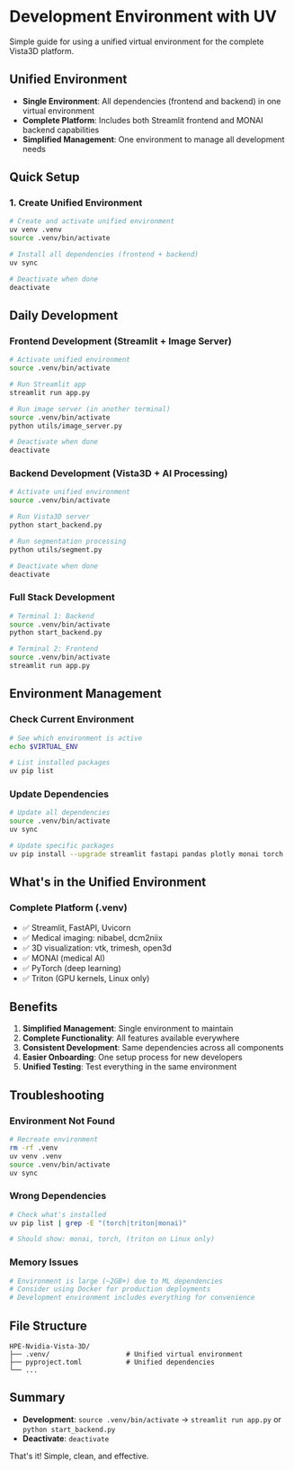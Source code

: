 # Development Environment with UV

Simple guide for using a unified virtual environment for the complete Vista3D platform.

## Unified Environment

- **Single Environment**: All dependencies (frontend and backend) in one virtual environment
- **Complete Platform**: Includes both Streamlit frontend and MONAI backend capabilities
- **Simplified Management**: One environment to manage all development needs

## Quick Setup

### 1. Create Unified Environment
```bash
# Create and activate unified environment
uv venv .venv
source .venv/bin/activate

# Install all dependencies (frontend + backend)
uv sync

# Deactivate when done
deactivate
```

## Daily Development

### Frontend Development (Streamlit + Image Server)
```bash
# Activate unified environment
source .venv/bin/activate

# Run Streamlit app
streamlit run app.py

# Run image server (in another terminal)
source .venv/bin/activate
python utils/image_server.py

# Deactivate when done
deactivate
```

### Backend Development (Vista3D + AI Processing)
```bash
# Activate unified environment
source .venv/bin/activate

# Run Vista3D server
python start_backend.py

# Run segmentation processing
python utils/segment.py

# Deactivate when done
deactivate
```

### Full Stack Development
```bash
# Terminal 1: Backend
source .venv/bin/activate
python start_backend.py

# Terminal 2: Frontend
source .venv/bin/activate
streamlit run app.py
```

## Environment Management

### Check Current Environment
```bash
# See which environment is active
echo $VIRTUAL_ENV

# List installed packages
uv pip list
```

### Update Dependencies
```bash
# Update all dependencies
source .venv/bin/activate
uv sync

# Update specific packages
uv pip install --upgrade streamlit fastapi pandas plotly monai torch
```

## What's in the Unified Environment

### Complete Platform (.venv)
- ✅ Streamlit, FastAPI, Uvicorn
- ✅ Medical imaging: nibabel, dcm2niix
- ✅ 3D visualization: vtk, trimesh, open3d
- ✅ MONAI (medical AI)
- ✅ PyTorch (deep learning)
- ✅ Triton (GPU kernels, Linux only)

## Benefits

1. **Simplified Management**: Single environment to maintain
2. **Complete Functionality**: All features available everywhere
3. **Consistent Development**: Same dependencies across all components
4. **Easier Onboarding**: One setup process for new developers
5. **Unified Testing**: Test everything in the same environment

## Troubleshooting

### Environment Not Found
```bash
# Recreate environment
rm -rf .venv
uv venv .venv
source .venv/bin/activate
uv sync
```

### Wrong Dependencies
```bash
# Check what's installed
uv pip list | grep -E "(torch|triton|monai)"

# Should show: monai, torch, (triton on Linux only)
```

### Memory Issues
```bash
# Environment is large (~2GB+) due to ML dependencies
# Consider using Docker for production deployments
# Development environment includes everything for convenience
```

## File Structure

```
HPE-Nvidia-Vista-3D/
├── .venv/                   # Unified virtual environment
├── pyproject.toml           # Unified dependencies
└── ...
```

## Summary

- **Development**: `source .venv/bin/activate` → `streamlit run app.py` or `python start_backend.py`
- **Deactivate**: `deactivate`

That's it! Simple, clean, and effective.